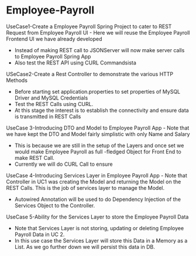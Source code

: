 # Employee-Payroll







UseCase1-Create a Employee Payroll Spring
Project to cater to REST Request from
Employee Payroll UI - Here we will reuse the Employee Payroll Frontend UI
we have already developed
- Instead of making REST call to JSONServer will now
make server calls to Employee Payroll Spring App
- Also test the REST API using CURL Commandsista 

















USeCase2-Create a Rest Controller to
demonstrate the various HTTP Methods
- Before starting set application.properties to set
properties of MySQL Driver and MySQL Credentials
- Test the REST Calls using CURL.
- At this stage the interest is to establish the
connectivity and ensure data is transmitted in REST
Calls








UseCase 3-Introducing DTO and Model to
Employee Payroll App - Note that we have kept the DTO and Model fairly
simplistic with only Name and Salary
- This is because we are still in the setup of the
Layers and once set we would make Employee
Payroll as full -fledged Object for Front End to make REST Call.
- Currently we will do CURL Call to ensure











UseCase 4-Introducing Services Layer in
Employee Payroll App - Note that Controller in UC1 was creating the
Model and returning the Model on the REST Calls.
This is the job of services layer to manage the
Model.
- Autowired Annotation will be used to do
Dependency Injection of the Services Object to
the Controller.












UseCase 5-Ability for the Services Layer to
store the Employee Payroll Data
- Note that Services Layer is not storing, updating
or deleting Employee Payroll Data in UC 2.
- In this use case the Services Layer will store this
Data in a Memory as a List. As we go further
down we will persist this data in DB.
